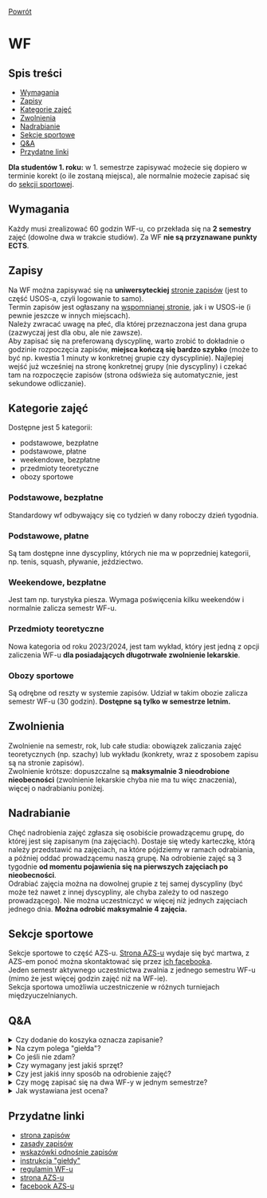 [Powrót](README.md)

# WF

## Spis treści
* [Wymagania](#wymagania)
* [Zapisy](#zapisy)
* [Kategorie zajęć](#kategorie-zajęć)
* [Zwolnienia](#zwolnienia)
* [Nadrabianie](#nadrabianie)
* [Sekcje sportowe](#sekcje-sportowe)
* [Q&A](#qa)
* [Przydatne linki](#przydatne-linki)

**Dla studentów 1. roku:** w 1. semestrze zapisywać możecie się dopiero w terminie korekt (o ile zostaną miejsca), ale normalnie możecie zapisać się do [sekcji sportowej](#sekcje-sportowe).

## Wymagania
Każdy musi zrealizować 60 godzin WF-u, co przekłada się na **2 semestry** zajęć (dowolne dwa w trakcie studiów). Za WF **nie są przyznawane punkty ECTS**.

## Zapisy
Na WF można zapisywać się na **uniwersyteckiej** [stronie zapisów](https://zapisy.uni.wroc.pl) (jest to część USOS-a, czyli logowanie to samo).  
Termin zapisów jest ogłaszany na [wspomnianej stronie](https://zapisy.uni.wroc.pl), jak i w USOS-ie (i pewnie jeszcze w innych miejscach).  
Należy zwracać uwagę na płeć, dla której przeznaczona jest dana grupa (zazwyczaj jest dla obu, ale nie zawsze).  
Aby zapisać się na preferowaną dyscyplinę, warto zrobić to dokładnie o godzinie rozpoczęcia zapisów, **miejsca kończą się bardzo szybko** (może to być np. kwestia 1 minuty w konkretnej grupie czy dyscyplinie).
Najlepiej wejść już wcześniej na stronę konkretnej grupy (nie dyscypliny) i czekać tam na rozpoczęcie zapisów (strona odświeża się automatycznie, jest sekundowe odliczanie).

## Kategorie zajęć
Dostępne jest 5 kategorii:
- podstawowe, bezpłatne
- podstawowe, płatne
- weekendowe, bezpłatne
- przedmioty teoretyczne
- obozy sportowe

### Podstawowe, bezpłatne
Standardowy wf odbywający się co tydzień w dany roboczy dzień tygodnia.

### Podstawowe, płatne
Są tam dostępne inne dyscypliny, których nie ma w poprzedniej kategorii, np. tenis, squash, pływanie, jeździectwo.

### Weekendowe, bezpłatne
Jest tam np. turystyka piesza. Wymaga poświęcenia kilku weekendów i normalnie zalicza semestr WF-u.

### Przedmioty teoretyczne
Nowa kategoria od roku 2023/2024, jest tam wykład, który jest jedną z opcji zaliczenia WF-u **dla posiadających długotrwałe zwolnienie lekarskie**.

### Obozy sportowe
Są odrębne od reszty w systemie zapisów. Udział w takim obozie zalicza semestr WF-u (30 godzin). **Dostępne są tylko w semestrze letnim.**

## Zwolnienia
Zwolnienie na semestr, rok, lub całe studia: obowiązek zaliczania zajęć teoretycznych (np. szachy) lub wykładu (konkrety, wraz z sposobem zapisu są na stronie zapisów).  
Zwolnienie krótsze: dopuszczalne są **maksymalnie 3 nieodrobione nieobecności** (zwolnienie lekarskie chyba nie ma tu więc znaczenia), więcej o nadrabianiu poniżej.

## Nadrabianie
Chęć nadrobienia zajęć zgłasza się osobiście prowadzącemu grupę, do której jest się zapisanym (na zajęciach).
Dostaje się wtedy karteczkę, którą należy przedstawić na zajęciach, na które pójdziemy w ramach odrabiania, a później oddać prowadzącemu naszą grupę.
Na odrobienie zajęć są 3 tygodnie **od momentu pojawienia się na pierwszych zajęciach po nieobecności**.  
Odrabiać zajęcia można na dowolnej grupie z tej samej dyscypliny (być może też nawet z innej dyscypliny, ale chyba zależy to od naszego prowadzącego). Nie można uczestniczyć w więcej niż jednych zajęciach jednego dnia.
**Można odrobić maksymalnie 4 zajęcia.**

## Sekcje sportowe
Sekcje sportowe to część AZS-u. [Strona AZS-u](http://sport.uni.wroc.pl/) wydaje się być martwa, z AZS-em ponoć można skontaktować się przez [ich facebooka](https://www.facebook.com/KUAZSUWr/).  
Jeden semestr aktywnego uczestnictwa zwalnia z jednego semestru WF-u (mimo że jest więcej godzin zajęć niż na WF-ie).  
Sekcja sportowa umożliwia uczestniczenie w różnych turniejach międzyuczelnianych.

## Q&A
<details>
<summary>Czy dodanie do koszyka oznacza zapisanie?</summary>

> Tak.

</details>
<details>
<summary>Na czym polega "giełda"?</summary>

> Jest to mechanizm pozwalający na *bezpieczną* zamianę z kimś na grupy zajęciowe. [Instrukcja *giełdy*](https://zapisy.uni.wroc.pl/dokumenty/files/instrukcja_gielda.pdf).

</details>
<details>
<summary>Co jeśli nie zdam?</summary>

> Wtedy aby zaliczyć WF należy zapłacić za dodatkowe żetony (czyli możliwość zapisania się na dodatkowy semestr WF-u), szczegóły (i cena) powinny być podane na [stronie zapisów](https://zapisy.uni.wroc.pl).
> Przykładowo na rok 2023/2024 to 10 zł/h, czyli 300 zł za semestr.

</details>
<details>
<summary>Czy wymagany jest jakiś sprzęt?</summary>

> Na niektórych przedmiotach należy mieć własny sprzęt, szczegóły powinny być na stronie konkretnej grupy w systemie zapisów. Możliwe też, że prowadzący wyśle informacyjnego maila przed rozpoczęciem zajęć.

</details>
<details>
<summary>Czy jest jakiś inny sposób na odrobienie zajęć?</summary>

> Zdarza się, że udział w turnieju odrabia zajęcia, ale zależy to od prowadzącego.

</details>
<details>
<summary>Czy mogę zapisać się na dwa WF-y w jednym semestrze?</summary>

> Nie, z wyjątkiem obozu sportowego. Tzn. można być zapisanym na tylko jeden "zwykły" WF i dodatkowo na tylko jeden obóz sportowy w jednym semestrze (a w semestrze zimowym tylko na "zwykły" WF - nie ma wtedy obozów sportowych).

</details>
<details>
<summary>Jak wystawiana jest ocena?</summary>

> Na podstawie obecności. Z regulaminu: *Student może otrzymać ocenę bardzo dobrą, gdy miał jedną nieobecność na zajęciach
podstawowych, ocenę dobrą, gdy miał dwie nieobecności na zajęciach podstawowych w
semestrze i ocenę dostateczną, gdy miał trzy nieobecności na zajęciach podstawowych w
semestrze.*

</details>

## Przydatne linki

- [strona zapisów](https://zapisy.uni.wroc.pl)
- [zasady zapisów](https://zapisy.uni.wroc.pl/index.php?item=2)
- [wskazówki odnośnie zapisów](https://zapisy.uni.wroc.pl/index.php?item=1)
- [instrukcja "giełdy"](https://zapisy.uni.wroc.pl/dokumenty/files/instrukcja_gielda.pdf)
- [regulamin WF-u](https://bip.uni.wroc.pl/download/attachment/31373/nr-147-2021-z-dnia-29092021-regulamin-organizacji-zajec-i-zaliczen-wf.pdf)
- [strona AZS-u](http://sport.uni.wroc.pl)
- [facebook AZS-u](https://www.facebook.com/KUAZSUWr)
